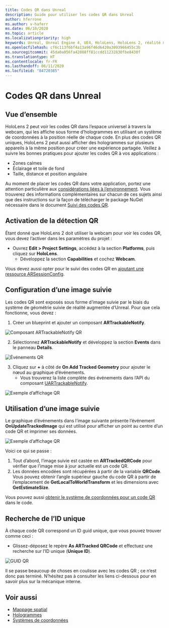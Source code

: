 ```yaml
---
title: Codes QR dans Unreal
description: Guide pour utiliser les codes QR dans Unreal
author: hferrone
ms.author: v-haferr
ms.date: 06/10/2020
ms.topic: article
ms.localizationpriority: high
keywords: Unreal, Unreal Engine 4, UE4, HoloLens, HoloLens 2, réalité mixte, développement, fonctionnalités, documentation, guides, hologrammes, codes qr
ms.openlocfilehash: cf6c113f6bf4a13a96f46d6420a3093966455c3b
ms.sourcegitcommit: 45da0a056fa42088ff81ccdd11232830fbe8430f
ms.translationtype: HT
ms.contentlocale: fr-FR
ms.lasthandoff: 06/11/2020
ms.locfileid: "84720385"
---
```

# <a name="qr-codes-in-unreal"></a>Codes QR dans Unreal

## <a name="overview"></a>Vue d’ensemble

HoloLens 2 peut voir les codes QR dans l’espace universel à travers la webcam, qui les affiche sous forme d’hologrammes en utilisant un système de coordonnées à la position réelle de chaque code.  En plus des codes QR uniques, HoloLens 2 peut aussi afficher des hologrammes sur plusieurs appareils à la même position pour créer une expérience partagée. Veillez à suivre les bonnes pratiques pour ajouter les codes QR à vos applications :

- Zones calmes
- Éclairage et toile de fond
- Taille, distance et position angulaire

Au moment de placer les codes QR dans votre application, portez une attention particulière aux [considérations liées à l’environnement](environment-considerations-for-hololens.md). Vous trouverez des informations complémentaires sur chacun de ces sujets ainsi que des instructions sur la façon de télécharger le package NuGet nécessaire dans le document [Suivi des codes QR](qr-code-tracking.md). 

## <a name="enabling-qr-detection"></a>Activation de la détection QR
Étant donné que HoloLens 2 doit utiliser la webcam pour voir les codes QR, vous devez l’activer dans les paramètres du projet :
- Ouvrez **Edit > Project Settings**, accédez à la section **Platforms**, puis cliquez sur **HoloLens**.
    + Développez la section **Capabilities** et cochez **Webcam**.  

Vous devez aussi opter pour le suivi des codes QR en [ajoutant une ressource ARSessionConfig](https://docs.microsoft.com/windows/mixed-reality/unreal-uxt-ch3#adding-the-session-asset).

## <a name="setting-up-a-tracked-image"></a>Configuration d’une image suivie

Les codes QR sont exposés sous forme d’image suivie par le biais du système de géométrie suivie de réalité augmentée d’Unreal. Pour que cela fonctionne, vous devez :
1. Créer un blueprint et ajouter un composant **ARTrackableNotify**.

![Composant ARTrackableNotify QR](images/unreal-spatialmapping-artrackablenotify.PNG)

2. Sélectionnez **ARTrackableNotify** et développez la section **Events** dans le panneau **Details**. 

![Événements QR](images/unreal-spatialmapping-events.PNG)

3. Cliquez sur **+** à côté de **On Add Tracked Geometry** pour ajouter le nœud au graphique d’événements.
    - Vous trouverez la liste complète des événements dans l’API du composant [UARTrackableNotify](https://docs.unrealengine.com/API/Runtime/AugmentedReality/UARTrackableNotifyComponent/index.html). 

![Exemple d’affichage QR](images/unreal-qr-codes-tracked-geometry.png)

## <a name="using-a-tracked-image"></a>Utilisation d’une image suivie
Le graphique d’événements dans l’image suivante présente l’événement **OnUpdateTrackedImage** qui est utilisé pour afficher un point au centre d’un code QR et imprimer ses données. 

![Exemple d’affichage QR](images/unreal-qr-render.PNG)

Voici ce qui se passe :
1. Tout d’abord, l’image suivie est castée en **ARTrackedQRCode** pour vérifier que l’image mise à jour actuelle est un code QR.  
2. Les données encodées sont récupérées à partir de la variable **QRCode**. Vous pouvez obtenir l’angle supérieur gauche du code QR à partir de l’emplacement de **GetLocalToWorldTransform** et les dimensions avec **GetEstimateSize**. 

Vous pouvez aussi [obtenir le système de coordonnées pour un code QR](https://docs.microsoft.com/windows/mixed-reality/qr-code-tracking#getting-the-coordinate-system-for-a-qr-code) dans le code.

## <a name="finding-the-unique-id"></a>Recherche de l’ID unique
À chaque code QR correspond un ID guid unique, que vous pouvez trouver comme ceci :
- Glissez-déposez le repère **As ARTracked QRCode** et effectuez une recherche sur l’ID unique (**Unique ID**).

![GUID QR](images/unreal-qr-guid.PNG)

Il se passe beaucoup de choses en coulisse avec les codes QR ; ce n’est donc pas terminé. N’hésitez pas à consulter les liens ci-dessous pour en savoir plus sur la mécanique interne.

## <a name="see-also"></a>Voir aussi
* [Mappage spatial](spatial-mapping.md)
* [Hologrammes](hologram.md)
* [Systèmes de coordonnées](coordinate-systems.md)